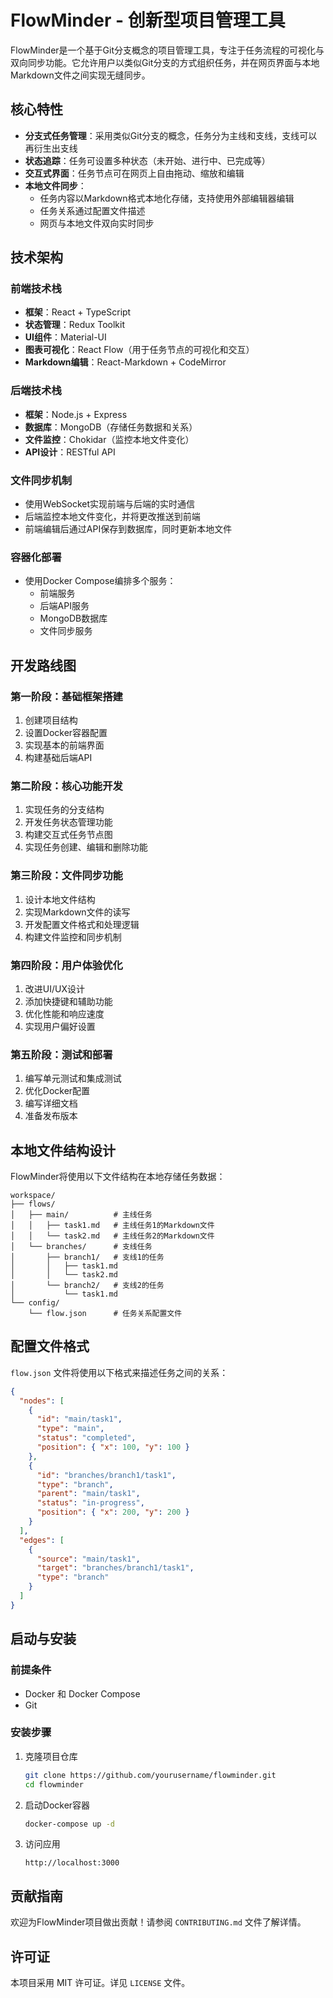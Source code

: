 # FlowMinder - 创新型项目管理工具

FlowMinder是一个基于Git分支概念的项目管理工具，专注于任务流程的可视化与双向同步功能。它允许用户以类似Git分支的方式组织任务，并在网页界面与本地Markdown文件之间实现无缝同步。

## 核心特性

- **分支式任务管理**：采用类似Git分支的概念，任务分为主线和支线，支线可以再衍生出支线
- **状态追踪**：任务可设置多种状态（未开始、进行中、已完成等）
- **交互式界面**：任务节点可在网页上自由拖动、缩放和编辑
- **本地文件同步**：
  - 任务内容以Markdown格式本地化存储，支持使用外部编辑器编辑
  - 任务关系通过配置文件描述
  - 网页与本地文件双向实时同步

## 技术架构

### 前端技术栈
- **框架**：React + TypeScript
- **状态管理**：Redux Toolkit
- **UI组件**：Material-UI
- **图表可视化**：React Flow（用于任务节点的可视化和交互）
- **Markdown编辑**：React-Markdown + CodeMirror

### 后端技术栈
- **框架**：Node.js + Express
- **数据库**：MongoDB（存储任务数据和关系）
- **文件监控**：Chokidar（监控本地文件变化）
- **API设计**：RESTful API

### 文件同步机制
- 使用WebSocket实现前端与后端的实时通信
- 后端监控本地文件变化，并将更改推送到前端
- 前端编辑后通过API保存到数据库，同时更新本地文件

### 容器化部署
- 使用Docker Compose编排多个服务：
  - 前端服务
  - 后端API服务
  - MongoDB数据库
  - 文件同步服务

## 开发路线图

### 第一阶段：基础框架搭建
1. 创建项目结构
2. 设置Docker容器配置
3. 实现基本的前端界面
4. 构建基础后端API

### 第二阶段：核心功能开发
1. 实现任务的分支结构
2. 开发任务状态管理功能
3. 构建交互式任务节点图
4. 实现任务创建、编辑和删除功能

### 第三阶段：文件同步功能
1. 设计本地文件结构
2. 实现Markdown文件的读写
3. 开发配置文件格式和处理逻辑
4. 构建文件监控和同步机制

### 第四阶段：用户体验优化
1. 改进UI/UX设计
2. 添加快捷键和辅助功能
3. 优化性能和响应速度
4. 实现用户偏好设置

### 第五阶段：测试和部署
1. 编写单元测试和集成测试
2. 优化Docker配置
3. 编写详细文档
4. 准备发布版本

## 本地文件结构设计

FlowMinder将使用以下文件结构在本地存储任务数据：

```
workspace/
├── flows/
│   ├── main/          # 主线任务
│   │   ├── task1.md   # 主线任务1的Markdown文件
│   │   └── task2.md   # 主线任务2的Markdown文件
│   └── branches/      # 支线任务
│       ├── branch1/   # 支线1的任务
│       │   ├── task1.md
│       │   └── task2.md
│       └── branch2/   # 支线2的任务
│           └── task1.md
└── config/
    └── flow.json      # 任务关系配置文件
```

## 配置文件格式

`flow.json` 文件将使用以下格式来描述任务之间的关系：

```json
{
  "nodes": [
    {
      "id": "main/task1",
      "type": "main",
      "status": "completed",
      "position": { "x": 100, "y": 100 }
    },
    {
      "id": "branches/branch1/task1",
      "type": "branch",
      "parent": "main/task1",
      "status": "in-progress",
      "position": { "x": 200, "y": 200 }
    }
  ],
  "edges": [
    {
      "source": "main/task1",
      "target": "branches/branch1/task1",
      "type": "branch"
    }
  ]
}
```

## 启动与安装

### 前提条件
- Docker 和 Docker Compose
- Git

### 安装步骤
1. 克隆项目仓库
   ```bash
   git clone https://github.com/yourusername/flowminder.git
   cd flowminder
   ```

2. 启动Docker容器
   ```bash
   docker-compose up -d
   ```

3. 访问应用
   ```
   http://localhost:3000
   ```

## 贡献指南

欢迎为FlowMinder项目做出贡献！请参阅 `CONTRIBUTING.md` 文件了解详情。

## 许可证

本项目采用 MIT 许可证。详见 `LICENSE` 文件。 